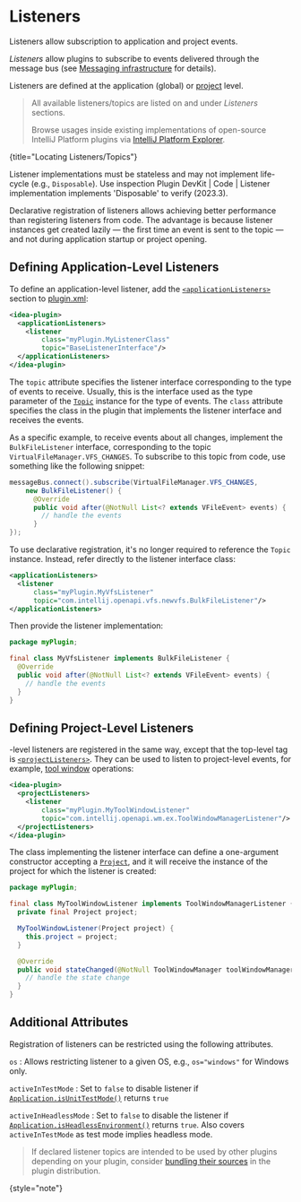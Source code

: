 <!-- Copyright 2000-2025 JetBrains s.r.o. and contributors. Use of this source code is governed by the Apache 2.0 license. -->

# Listeners

<link-summary>Listeners allow subscription to application and project events.</link-summary>

_Listeners_ allow plugins to subscribe to events delivered through the message bus (see [Messaging infrastructure](messaging_infrastructure.md) for details).

Listeners are defined at the application (global) or [project](project.md) level.

> All available listeners/topics are listed on [](intellij_platform_extension_point_list.md) and [](intellij_community_plugins_extension_point_list.md)
> under _Listeners_ sections.
>
> Browse usages inside existing implementations of open-source IntelliJ Platform plugins via [IntelliJ Platform Explorer](https://jb.gg/ipe).
>
{title="Locating Listeners/Topics"}

Listener implementations must be stateless and may not implement life-cycle (e.g., `Disposable`).
Use inspection <control>Plugin DevKit | Code | Listener implementation implements 'Disposable'</control> to verify (2023.3).

Declarative registration of listeners allows achieving better performance than registering listeners from code.
The advantage is because listener instances get created lazily — the first time an event is sent to the topic — and not during application startup or project opening.

## Defining Application-Level Listeners

To define an application-level listener, add the [`<applicationListeners>`](plugin_configuration_file.md#idea-plugin__applicationListeners) section to <path>[plugin.xml](plugin_configuration_file.md)</path>:

```xml
<idea-plugin>
  <applicationListeners>
    <listener
        class="myPlugin.MyListenerClass"
        topic="BaseListenerInterface"/>
  </applicationListeners>
</idea-plugin>
```

The `topic` attribute specifies the listener interface corresponding to the type of events to receive.
Usually, this is the interface used as the type parameter of the [`Topic`](%gh-ic%/platform/extensions/src/com/intellij/util/messages/Topic.java) instance for the type of events.
The `class` attribute specifies the class in the plugin that implements the listener interface and receives the events.

As a specific example, to receive events about all [](virtual_file_system.md) changes, implement the `BulkFileListener` interface, corresponding to the topic `VirtualFileManager.VFS_CHANGES`.
To subscribe to this topic from code, use something like the following snippet:

```java
messageBus.connect().subscribe(VirtualFileManager.VFS_CHANGES,
    new BulkFileListener() {
      @Override
      public void after(@NotNull List<? extends VFileEvent> events) {
        // handle the events
      }
});
```

To use declarative registration, it's no longer required to reference the `Topic` instance.
Instead, refer directly to the listener interface class:

```xml
<applicationListeners>
  <listener
      class="myPlugin.MyVfsListener"
      topic="com.intellij.openapi.vfs.newvfs.BulkFileListener"/>
</applicationListeners>
```

Then provide the listener implementation:

```java
package myPlugin;

final class MyVfsListener implements BulkFileListener {
  @Override
  public void after(@NotNull List<? extends VFileEvent> events) {
    // handle the events
  }
}
```

## Defining Project-Level Listeners

[](project.md)-level listeners are registered in the same way, except that the top-level tag is [`<projectListeners>`](plugin_configuration_file.md#idea-plugin__projectListeners).
They can be used to listen to project-level events, for example, [tool window](tool_windows.md) operations:

```xml
<idea-plugin>
  <projectListeners>
    <listener
        class="myPlugin.MyToolWindowListener"
        topic="com.intellij.openapi.wm.ex.ToolWindowManagerListener"/>
  </projectListeners>
</idea-plugin>
```

The class implementing the listener interface can define a one-argument constructor accepting a [`Project`](%gh-ic%/platform/core-api/src/com/intellij/openapi/project/Project.java), and it will receive the instance of the project for which the listener is created:

```java
package myPlugin;

final class MyToolWindowListener implements ToolWindowManagerListener {
  private final Project project;

  MyToolWindowListener(Project project) {
    this.project = project;
  }

  @Override
  public void stateChanged(@NotNull ToolWindowManager toolWindowManager) {
    // handle the state change
  }
}
```

## Additional Attributes

Registration of listeners can be restricted using the following attributes.

`os`
: Allows restricting listener to a given OS, e.g., `os="windows"` for Windows only.

`activeInTestMode`
: Set to `false` to disable listener if [`Application.isUnitTestMode()`](%gh-ic%/platform/core-api/src/com/intellij/openapi/application/Application.java) returns `true`

`activeInHeadlessMode`
: Set to `false` to disable the listener if [`Application.isHeadlessEnvironment()`](%gh-ic%/platform/core-api/src/com/intellij/openapi/application/Application.java) returns `true`.
  Also covers `activeInTestMode` as test mode implies headless mode.

> If declared listener topics are intended to be used by other plugins depending on your plugin, consider [bundling their sources](bundling_plugin_openapi_sources.md) in the plugin distribution.
>
{style="note"}
